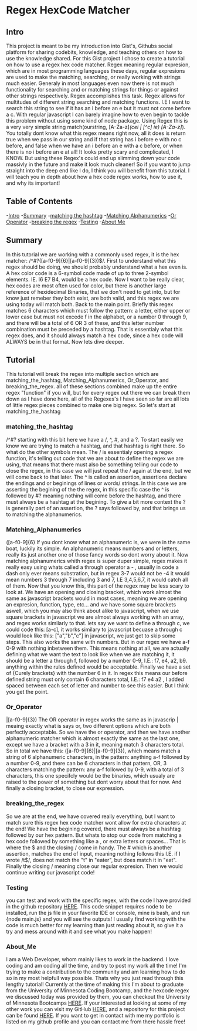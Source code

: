 
# Regex HexCode Matcher

## Intro

 This project is meant to be my introduction into Gist's, Githubs social platform for sharing codebits, knowledge, and teaching others on how to use the knowledge shared. For this Gist project I chose to create a tutorial on how to use a regex hex code matcher. Regex meaning regular expresion, which are in most programming languages these days, regular expresions are used to make the matching, searching, or really working with strings much easier. Generaly in most languages even now there is not much functionality for searching and or matching strings for things or against other strings respectively. Regex accomplishes this task. Regex allows for multitudes of different string searching and matching functions. I.E I want to search this string to see if it has an i before an e but it must not come before a c. With regular javascript I can barely imagine how to even begin to tackle this problem without using some kind of node package. Using Regex this is a very very simple string match(ourstring, [A-Za-z]*(cei | [^c] ie) [A-Za-z]*). You totally dont know what this regex means right now, all it does is return true when we pass in our string and if that string has i before e with no c before, and false when we have an i before an e with a c before, or when there is no i before an e at all! It looks pretty scary and complicated, I KNOW. But using these Regex's could end up slimming down your code massivly in the future and make it look much cleaner! So if you want to jump straight into the deep end like I do, I think you will benefit from this tutorial. I will teach you in depth about how a hex code regex works, how to use it, and why its important!

## Table of Contents

  -[Intro](#intro)
  -[Summary](#summary)
  -[matching the hashtag](#matching_the_hashtag)
  -[Matching Alphanumerics](#matching_alphanumerics)
  -[Or Operator](#or_operator)
  -[breaking the regex](#breaking_the_regex)
  -[Testing](#testing)
  -[About Me](#about_me)

## Summary

  In this tutorial we are working with a commonly used regex, it is the hex matcher: /^#?([a-f0-9]{6}|[a-f0-9]{3})$/. First to understand what this regex should be doing, we should probably understand what a hex even is. A hex color code is a 6-symbol code made of up to three 2-symbol elements. IE. I6 E7 B4, would be a hex code. Now I want to be really clear, hex codes are most often used for color, but there is another large reference of hexidecimal Binaries, that we don't need to get into, but for know just remeber they both exist, are both valid, and this regex we are using today will match both. Back to the main point. Briefly this regex matches 6 characters which must follow the pattern: a letter, either upper or lower case but must not excede f in the alphabet, or a number 0 through 9, and there will be a total of 6 OR 3 of these, and this letter number combination must be preceded by a hashtag. That is essentialy what this regex does, and it should always match a hex code, since a hex code will ALWAYS be in that format. Now lets dive deeper.

## Tutorial

  This tutorial will break the regex into multiple section which are matching_the_hashtag, Matching_Alphanumerics, Or_Operator, and breaking_the_regex. all of these sections combined make up the entire regex "function" if you will, but for every regex out there we can break them down as I have done here, all of the Regexes's I have seen so far are all lots of little regex pieces combined to make one big regex. So let's start at matching_the_hashtag

### matching_the_hashtag

/^#?      starting with this bit here we have a /, ^, #, and a ?. To start easily we know we are trying to match a hashtag, and that hashtag is right there. So what do the other symbols mean. The / is essentialy opening a regex function, it's telling out code that we are about to define the regex we are using, that means that there must also be something telling our code to close the regex, in this case we will just repeat the / again at the end, but we will come back to that later. The ^ is called an assertion, assertions declare the endings and or beginings of lines or words/ strings. In this case we are asserting the begining of the the regex, in this specific case the ^ is followed by #? meaning nothing will come before the hashtag, and there must always be a hashtag at the begining. To give a bit more context the ? is generally part of an assertion, the ? says followed by, and that brings us to matching the alphanumerics.

### Matching_Alphanumerics

([a-f0-9]{6}      If you dont know what an alphanumeric is, we were in the same boat, luckily its simple. An alphanumeric means numbers and or letters, really its just another one of those fancy words so dont worry about it. Now matching alphanumerics whith regex is super duper simple, regex makes it really easy using whats called a through operator a - , usually in code a dash only ever means substration, but in regex 3-7 would not be -4 it would mean numbers 3 through 7 including 3 and 7, I.E 3,4,5,6,7, it would catch all of them. Now that you know this, this part of the regex may be less scary to look at. We have an opening and closing bracket, which work almost the same as javascript brackets would in most cases, meaning we are opening an expresion, function, type, etc... and we have some square brackets aswell, which you may also think about alike to javascript, when we use square brackets in javascript we are almost always working with an array, and regex works similarly to that. lets say we want to define a through c, we could code this: [a-c], it works similary to javascript becuase a through c would look like this: ["a","b","c"] in javascript, we just get to skip some steps. This also works the same with numbers. But in our regex we have a-f 0-9 with nothing inbetween them. This means nothing at all, we are actually defining what we want the text to look like when we are matching it, it should be a letter a through f, followed by a number 0-9, I.E.: f7, e4, a2, b9. anything within the rules defined would be acceptable. Finally we have a set of {Curely brackets} with the number 6 in it. In regex this means our before defined string must only contain 6 characters total, I.E.: f7 e4 a2 , I added spaced between each set of letter and number to see this easier. But I think you get the point.  

### Or_Operator

|[a-f0-9]{3})      The OR operator in regex works the same as in javascrip | meaing exactly what is says or, two different options which are both perfectly acceptable. So we have the or operator, and then we have another alphanumeric matcher which is almost exactly the same as the last one, except we have a bracket with a 3 in it, meaning match 3 characters total. So in total we have this: ([a-f0-9]{6}|[a-f0-9]{3}), which means match a string of 6 alphanumeric characters, in the pattern: anything a-f followed by a number 0-9, and there can be 6 characters in that pattern, OR, 3 characters matching the pattern: any a-f followed by 0-9, with a total of 3 characters, this one specifcly would be the binaries, which usualy are raised to the power of something but dont worry about that for now. And finally a closing bracket, to close our expression.

### breaking_the_regex

So we are at the end, we have covered really everything, but I want to match sure this regex hex code matcher wont allow for extra characters at the end! We have the begining covered, there must always be a hashtag followed by our hex pattern. But whats to stop our code from matching a hex code followed by something like a , or extra letters or spaces... That is where the $ and the closing / come in handy. The # which is another assertion, matches the end of input, meaning nothing follows this I.E. if I wrote /t$/, does not match the "t" in "eater", but does match it in "eat". Finally the closing / meaning close our regular expresion. Then we would continue writing our javascript code!

### Testing

  you can test and work with the specific regex, with the code I have provided in the github repository [HERE](https://github.com/whotf1/regexHexMatcher). This code snippet requires node to be installed, run the js file in your favorite IDE or console, mine is bash, and run {node main.js} and you will see the outputs!
  I usually find working with the code is much better for my learning than just reading about it, so give it a try and mess around with it and see what you make happen!

### About_Me

I am a Web Developer, whom mainly likes to work in the backend. I love coding and am coding all the time, and try to post my work all the time! I'm trying to make a contribution to the community and am learning how to do so in my most helpfull way possible. Thats why you just read through this lengthy tutorial! Currently at the time of making this I'm about to graduate from the University of Minnesota Coding Bootcamp, and the hexcode regex we discussed today was provided by them, you can checkout the University of Minnesota Bootcamps [HERE](https://bootcamp.umn.edu/coding/landing-ftpt/?s=Google-Brand_Tier-1_&dki=Learn%20Coding%20and%20More%20Online&pkw=university%20of%20minnesota%20coding%20bootcamp&pcrid=463308464109&pmt=e&utm_source=google&utm_medium=cpc&utm_campaign=GGL%7CUNIVERSITY-OF-MINNESOTA%7CSEM%7CCODING%7C-%7COFL%7CTIER-1%7CALL%7CBRD%7CEXACT%7CCore%7CBootcamp&utm_term=university%20of%20minnesota%20coding%20bootcamp&s=google&k=university%20of%20minnesota%20coding%20bootcamp&utm_adgroupid=110388935482&utm_locationphysicalms=9019535&utm_matchtype=e&utm_network=g&utm_device=c&utm_content=463308464109&utm_placement=&gclid=Cj0KCQiApKagBhC1ARIsAFc7Mc663xzMbdnWDh5mE7TDz22CwP4_K5YIXtt0olQBk5xWzVrdGd8uWVYaAgEbEALw_wcB&gclsrc=aw.ds). If your interested at looking at some of my other work you can visit my GitHub [HERE](https://github.com/MiloCohenElyanow), and a repository for this project can be found [HERE](https://github.com/MiloCohenElyanow/regexHexMatcher). If you want to get in contact with me my portfolio is listed on my github profile and you can contact me from there hassle free!
